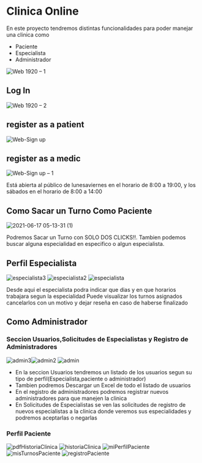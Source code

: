 # Clinica Online

<p>En este proyecto tendremos distintas funcionalidades para poder manejar una clinica como</p>

<ul>
<li>Paciente</li>
<li>Especialista</li>
<li>Administrador</li>
</ul>

![Web 1920 – 1](https://user-images.githubusercontent.com/52363833/145280884-18e6f56b-c2ad-47e8-b751-acfbe8e0d7ee.png)

## Log In
![Web 1920 – 2](https://user-images.githubusercontent.com/52363833/145280901-bfe51d5a-8cd8-4334-a780-3fbc110b51ac.png)

## register as a patient

![Web-Sign up](https://user-images.githubusercontent.com/52363833/146663377-4c58f2b0-4b13-468b-a7be-3e5cbb4b0e55.jpg)

## register as a medic

![Web-Sign up – 1](https://user-images.githubusercontent.com/52363833/146663398-d4fe05af-11bb-40e0-9750-4bf221a3edba.jpg)


Está abierta al público de lunesaviernes en el horario de 8:00 a 19:00, y los sábados en el horario de 8:00 a 14:00

<h2>Como Sacar un Turno Como Paciente</h2>

![2021-06-17 05-13-31 (1)](https://user-images.githubusercontent.com/52363833/122360851-19e75100-cf2d-11eb-9f5f-d3fcee94ee2d.gif)


Podremos Sacar un Turno con SOLO DOS CLICKS!!. Tambien podemos buscar alguna especialidad en especifico o algun especialista.


<h2>Perfil Especialista</h2>

![especialista3](https://user-images.githubusercontent.com/52363833/122361976-1ef8d000-cf2e-11eb-9b35-4fc1956ffa23.PNG)
![especialista2](https://user-images.githubusercontent.com/52363833/122361979-1f916680-cf2e-11eb-8b9b-bb19b2948b29.PNG)
![especialista](https://user-images.githubusercontent.com/52363833/122361982-2029fd00-cf2e-11eb-8f41-399f62341462.PNG)


Desde aqui el especialista podra indicar que dias y en que horarios trabajara segun la especialidad
Puede visualizar los turnos asignados cancelarlos con un motivo y dejar reseña en caso de haberse finalizado


<h2>Como Administrador</h2>
<h3>Seccion Usuarios,Solicitudes de Especialistas y Registro de Administradores</h3>

![admin3](https://user-images.githubusercontent.com/52363833/122363358-413f1d80-cf2f-11eb-8cc9-f6c6ad7c744d.PNG)![admin2](https://user-images.githubusercontent.com/52363833/122363365-42704a80-cf2f-11eb-90ae-8f192f882608.PNG)
![admin](https://user-images.githubusercontent.com/52363833/122363368-42704a80-cf2f-11eb-9c28-e2e1bd2c3ee2.PNG)


<ul>
<li>En la seccion Usuarios tendremos un listado de los usuarios segun su tipo de perfil(Especialista,paciente o administrador)</li>
<li>Tambien podremos Descargar un Excel de todo el listado de usuarios</li>
<li>En el registro de administradores podremos registrar nuevos administradores para que manejen la clinica</li>
<li>En Solicitudes de Especialistas se ven las solicitudes de registro de nuevos especialistas a la clinica donde veremos sus especialidades y podremos aceptarlas o negarlas</li>

</ul>

<h3>Perfil Paciente</h3>

![pdfHistoriaClinica](https://user-images.githubusercontent.com/52363833/122363708-8b280380-cf2f-11eb-8a5e-9555407e5943.png)
![historiaClinica](https://user-images.githubusercontent.com/52363833/122363712-8c593080-cf2f-11eb-9c25-992c23628381.png)
![miPerfilPaciente](https://user-images.githubusercontent.com/52363833/122363715-8cf1c700-cf2f-11eb-91f5-7d4c37b78d94.png)
![misTurnosPaciente](https://user-images.githubusercontent.com/52363833/122363722-8e22f400-cf2f-11eb-863f-bf838caed67f.png)
![registroPaciente](https://user-images.githubusercontent.com/52363833/122363728-8f542100-cf2f-11eb-977c-cfc5ae1f52d7.png)
